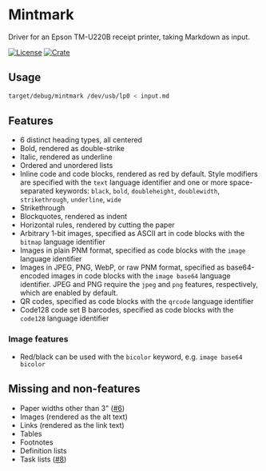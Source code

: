 # Mintmark

Driver for an Epson TM-U220B receipt printer, taking Markdown as input.

[![License](https://img.shields.io/crates/l/mintmark)](https://github.com/bgilbert/mintmark/blob/master/LICENSE)
[![Crate](https://img.shields.io/crates/v/mintmark)](https://crates.io/crates/mintmark)

## Usage

```sh
target/debug/mintmark /dev/usb/lp0 < input.md
```

## Features

- 6 distinct heading types, all centered
- Bold, rendered as double-strike
- Italic, rendered as underline
- Ordered and unordered lists
- Inline code and code blocks, rendered as red by default.  Style modifiers
  are specified with the `text` language identifier and one or more
  space-separated keywords: `black`, `bold`, `doubleheight`, `doublewidth`,
  `strikethrough`, `underline`, `wide`
- Strikethrough
- Blockquotes, rendered as indent
- Horizontal rules, rendered by cutting the paper
- Arbitrary 1-bit images, specified as ASCII art in code blocks with the
  `bitmap` language identifier
- Images in plain PNM format, specified as code blocks with the `image`
  language identifier
- Images in JPEG, PNG, WebP, or raw PNM format, specified as base64-encoded
  images in code blocks with the `image base64` language identifier.  JPEG
  and PNG require the `jpeg` and `png` features, respectively, which are
  enabled by default.
- QR codes, specified as code blocks with the `qrcode` language identifier
- Code128 code set B barcodes, specified as code blocks with the `code128`
  language identifier

### Image features

- Red/black can be used with the `bicolor` keyword, e.g.
  `image base64 bicolor`

## Missing and non-features

- Paper widths other than 3" ([#6](https://github.com/bgilbert/mintmark/issues/6))
- Images (rendered as the alt text)
- Links (rendered as the link text)
- Tables
- Footnotes
- Definition lists
- Task lists ([#8](https://github.com/bgilbert/mintmark/issues/8))
